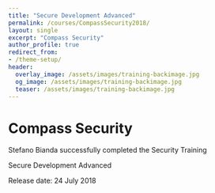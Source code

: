 ```yaml
---
title: "Secure Development Advanced"
permalink: /courses/CompassSecurity2018/
layout: single
excerpt: "Compass Security"
author_profile: true
redirect_from:
- /theme-setup/
header:
  overlay_image: /assets/images/training-backimage.jpg
  og_image: /assets/images/training-backimage.jpg
  teaser: /assets/images/training-backimage.jpg
---
```

# Compass Security

Stefano Bianda successfully completed the Security Training

Secure Development Advanced

Release date:  24 July 2018


